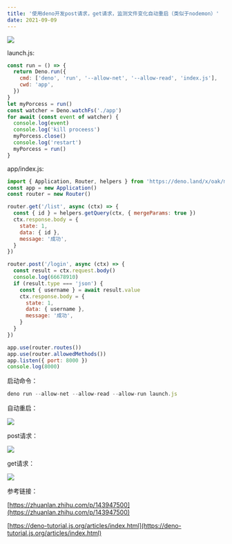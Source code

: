 ```yaml
---
title: '使用deno开发post请求，get请求，监测文件变化自动重启（类似于nodemon）'
date: 2021-09-09
---   
```

![](https://img-blog.csdnimg.cn/2021090915551595.png)

launch.js:

```javascript
const run = () => {
  return Deno.run({
    cmd: ['deno', 'run', '--allow-net', '--allow-read', 'index.js'],
    cwd: 'app',
  })
}
let myPorcess = run()
const watcher = Deno.watchFs('./app')
for await (const event of watcher) {
  console.log(event)
  console.log('kill proceess')
  myPorcess.close()
  console.log('restart')
  myPorcess = run()
}
```

app/index.js:

```javascript
import { Application, Router, helpers } from 'https://deno.land/x/oak/mod.ts'
const app = new Application()
const router = new Router()

router.get('/list', async (ctx) => {
  const { id } = helpers.getQuery(ctx, { mergeParams: true })
  ctx.response.body = {
    state: 1,
    data: { id },
    message: '成功',
  }
})

router.post('/login', async (ctx) => {
  const result = ctx.request.body()
  console.log(66678910)
  if (result.type === 'json') {
    const { username } = await result.value
    ctx.response.body = {
      state: 1,
      data: { username },
      message: '成功',
    }
  }
})

app.use(router.routes())
app.use(router.allowedMethods())
app.listen({ port: 8000 })
console.log(8000)
```

启动命令：

```javascript
deno run --allow-net --allow-read --allow-run launch.js
```

自动重启：

![](https://img-blog.csdnimg.cn/20210909155845794.png?x-oss-processimage/watermark,type_ZHJvaWRzYW5zZmFsbGJhY2s,shadow_50,text_Q1NETiBA5b6Q5ZCM5L-d,size_20,color_FFFFFF,t_70,g_se,x_16)

post请求：

![](https://img-blog.csdnimg.cn/20210909155645724.png?x-oss-processimage/watermark,type_ZHJvaWRzYW5zZmFsbGJhY2s,shadow_50,text_Q1NETiBA5b6Q5ZCM5L-d,size_20,color_FFFFFF,t_70,g_se,x_16)

get请求：

![](https://img-blog.csdnimg.cn/20210909155710748.png?x-oss-processimage/watermark,type_ZHJvaWRzYW5zZmFsbGJhY2s,shadow_50,text_Q1NETiBA5b6Q5ZCM5L-d,size_20,color_FFFFFF,t_70,g_se,x_16)

参考链接：

[https://zhuanlan.zhihu.com/p/143947500](https://zhuanlan.zhihu.com/p/143947500)

[https://deno-tutorial.js.org/articles/index.html](https://deno-tutorial.js.org/articles/index.html)